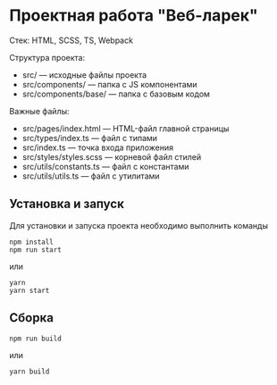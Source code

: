 # Проектная работа "Веб-ларек"

Стек: HTML, SCSS, TS, Webpack

Структура проекта:
- src/ — исходные файлы проекта
- src/components/ — папка с JS компонентами
- src/components/base/ — папка с базовым кодом

Важные файлы:
- src/pages/index.html — HTML-файл главной страницы
- src/types/index.ts — файл с типами
- src/index.ts — точка входа приложения
- src/styles/styles.scss — корневой файл стилей
- src/utils/constants.ts — файл с константами
- src/utils/utils.ts — файл с утилитами

## Установка и запуск
Для установки и запуска проекта необходимо выполнить команды

```
npm install
npm run start
```

или

```
yarn
yarn start
```
## Сборка

```
npm run build
```

или

```
yarn build
```

<mxfile host="app.diagrams.net" modified="2024-05-15T15:54:01.970Z" agent="Mozilla/5.0 (Windows NT 10.0; Win64; x64) AppleWebKit/537.36 (KHTML, like Gecko) Chrome/124.0.0.0 Safari/537.36" etag="gV1MAw6n5P-yvcRP9oKF" version="24.4.0" type="github">
  <diagram name="Страница — 1" id="z3P2CDi4im3vI8IVjc8o">
    <mxGraphModel dx="4261" dy="2544" grid="1" gridSize="10" guides="1" tooltips="1" connect="1" arrows="1" fold="1" page="1" pageScale="1" pageWidth="827" pageHeight="1169" math="0" shadow="0">
      <root>
        <mxCell id="0" />
        <mxCell id="1" parent="0" />
        <mxCell id="5842s0LLyivOS5_dFz7O-1" value="&lt;p style=&quot;margin:0px;margin-top:4px;text-align:center;&quot;&gt;&lt;i&gt;&amp;lt;&amp;lt;Interface&amp;gt;&amp;gt;&lt;/i&gt;&lt;br&gt;&lt;b&gt;ILarekApi&lt;/b&gt;&lt;/p&gt;&lt;hr size=&quot;1&quot; style=&quot;border-style:solid;&quot;&gt;&lt;p style=&quot;margin:0px;margin-left:4px;&quot;&gt;&lt;span style=&quot;background-color: initial;&quot;&gt;+ getList: ( ) = &amp;gt;&amp;nbsp; Promise&amp;lt;Iitem[]&amp;gt;&lt;/span&gt;&lt;br&gt;&lt;/p&gt;&lt;p style=&quot;margin:0px;margin-left:4px;&quot;&gt;+ getItem: (id: str) =&amp;gt; Promise&amp;lt;Iitem&amp;gt;&lt;/p&gt;&lt;p style=&quot;margin:0px;margin-left:4px;&quot;&gt;+ order: (order: IOrder) =&amp;gt; Promise&amp;lt;IOrderResult&amp;gt;&lt;/p&gt;" style="verticalAlign=top;align=left;overflow=fill;html=1;whiteSpace=wrap;" vertex="1" parent="1">
          <mxGeometry x="190" y="470" width="290" height="160" as="geometry" />
        </mxCell>
        <mxCell id="5842s0LLyivOS5_dFz7O-2" value="&lt;p style=&quot;margin:0px;margin-top:4px;text-align:center;&quot;&gt;&lt;b&gt;LarekApi&lt;/b&gt;&lt;/p&gt;&lt;hr size=&quot;1&quot; style=&quot;border-style:solid;&quot;&gt;+cdn: str;&lt;br&gt;&lt;div style=&quot;height:2px;&quot;&gt;&lt;/div&gt;&lt;hr size=&quot;1&quot; style=&quot;border-style:solid;&quot;&gt;&lt;div style=&quot;height:2px;&quot;&gt;&lt;p style=&quot;margin: 0px 0px 0px 4px;&quot;&gt;&lt;span style=&quot;background-color: initial;&quot;&gt;+ getList: ( ) = &amp;gt;&amp;nbsp; Promise&amp;lt;Iitem[]&amp;gt;&lt;/span&gt;&lt;br&gt;&lt;/p&gt;&lt;p style=&quot;margin: 0px 0px 0px 4px;&quot;&gt;+ getItem: (id: str) =&amp;gt; Promise&amp;lt;Iitem&amp;gt;&lt;/p&gt;&lt;p style=&quot;margin: 0px 0px 0px 4px;&quot;&gt;+ order: (order: IOrder) =&amp;gt; Promise&amp;lt;IOrderResult&amp;gt;&lt;/p&gt;&lt;/div&gt;" style="verticalAlign=top;align=left;overflow=fill;html=1;whiteSpace=wrap;" vertex="1" parent="1">
          <mxGeometry x="-200" y="470" width="280" height="160" as="geometry" />
        </mxCell>
        <mxCell id="5842s0LLyivOS5_dFz7O-3" value="" style="endArrow=block;dashed=1;endFill=0;endSize=12;html=1;rounded=0;exitX=1;exitY=0.5;exitDx=0;exitDy=0;entryX=0;entryY=0.5;entryDx=0;entryDy=0;" edge="1" parent="1" source="5842s0LLyivOS5_dFz7O-2" target="5842s0LLyivOS5_dFz7O-1">
          <mxGeometry width="160" relative="1" as="geometry">
            <mxPoint x="-60" y="600" as="sourcePoint" />
            <mxPoint x="100" y="600" as="targetPoint" />
          </mxGeometry>
        </mxCell>
        <mxCell id="5842s0LLyivOS5_dFz7O-4" value="&lt;p style=&quot;margin:0px;margin-top:4px;text-align:center;&quot;&gt;&lt;b&gt;Api&lt;/b&gt;&lt;/p&gt;&lt;hr size=&quot;1&quot; style=&quot;border-style:solid;&quot;&gt;+baseUrl: str;&lt;div&gt;+options: RequsetInit;&lt;br&gt;&lt;div style=&quot;height:2px;&quot;&gt;&lt;br&gt;&lt;/div&gt;&lt;div style=&quot;height:2px;&quot;&gt;&lt;br&gt;&lt;/div&gt;&lt;div style=&quot;height:2px;&quot;&gt;&lt;br&gt;&lt;/div&gt;&lt;div style=&quot;height:2px;&quot;&gt;&lt;br&gt;&lt;/div&gt;&lt;div style=&quot;height:2px;&quot;&gt;&lt;br&gt;&lt;/div&gt;&lt;hr size=&quot;1&quot; style=&quot;border-style:solid;&quot;&gt;&lt;div style=&quot;height:2px;&quot;&gt;+ handleResponse (response: Response) =&amp;gt; Promise&amp;lt;object&amp;gt;;&lt;/div&gt;&lt;/div&gt;&lt;div style=&quot;height:2px;&quot;&gt;&lt;br&gt;&lt;/div&gt;&lt;div style=&quot;height:2px;&quot;&gt;&lt;br&gt;&lt;/div&gt;&lt;div style=&quot;height:2px;&quot;&gt;&lt;br&gt;&lt;/div&gt;&lt;div style=&quot;height:2px;&quot;&gt;&lt;br&gt;&lt;/div&gt;&lt;div style=&quot;height:2px;&quot;&gt;&lt;br&gt;&lt;/div&gt;&lt;div style=&quot;height:2px;&quot;&gt;&lt;br&gt;&lt;/div&gt;&lt;div style=&quot;height:2px;&quot;&gt;&lt;br&gt;&lt;/div&gt;&lt;div style=&quot;height:2px;&quot;&gt;+ get (uri: string) =&amp;gt; void;&lt;/div&gt;&lt;div style=&quot;height:2px;&quot;&gt;&lt;br&gt;&lt;/div&gt;&lt;div style=&quot;height:2px;&quot;&gt;&lt;br&gt;&lt;/div&gt;&lt;div style=&quot;height:2px;&quot;&gt;&lt;br&gt;&lt;/div&gt;&lt;div style=&quot;height:2px;&quot;&gt;&lt;br&gt;&lt;/div&gt;&lt;div style=&quot;height:2px;&quot;&gt;&lt;br&gt;&lt;/div&gt;&lt;div style=&quot;height:2px;&quot;&gt;&lt;br&gt;&lt;/div&gt;&lt;div style=&quot;height:2px;&quot;&gt;&lt;br&gt;&lt;/div&gt;&lt;div style=&quot;height:2px;&quot;&gt;&lt;br&gt;&lt;/div&gt;&lt;div style=&quot;height:2px;&quot;&gt;+ post (uri: string, data: object, method: ApiPostMethods) =&amp;gt; void;&lt;/div&gt;" style="verticalAlign=top;align=left;overflow=fill;html=1;whiteSpace=wrap;" vertex="1" parent="1">
          <mxGeometry x="-680" y="470" width="360" height="160" as="geometry" />
        </mxCell>
        <mxCell id="5842s0LLyivOS5_dFz7O-5" value="Extends" style="endArrow=block;endSize=16;endFill=0;html=1;rounded=0;exitX=0;exitY=0.5;exitDx=0;exitDy=0;" edge="1" parent="1" source="5842s0LLyivOS5_dFz7O-2" target="5842s0LLyivOS5_dFz7O-4">
          <mxGeometry width="160" relative="1" as="geometry">
            <mxPoint x="-200" y="580" as="sourcePoint" />
            <mxPoint x="-290" y="450" as="targetPoint" />
          </mxGeometry>
        </mxCell>
        <mxCell id="5842s0LLyivOS5_dFz7O-6" value="&lt;p style=&quot;margin:0px;margin-top:4px;text-align:center;&quot;&gt;&lt;i&gt;&amp;lt;&amp;lt;Interface&amp;gt;&amp;gt;&lt;/i&gt;&lt;br&gt;&lt;b&gt;IEvents&lt;/b&gt;&lt;/p&gt;&lt;hr size=&quot;1&quot; style=&quot;border-style:solid;&quot;&gt;&lt;p style=&quot;margin:0px;margin-left:4px;&quot;&gt;+ on (events: EventName, callback: (data) =&amp;gt; void) =&amp;gt; void&lt;br&gt;+&amp;nbsp;&lt;span style=&quot;background-color: initial;&quot;&gt;emit (events: str,&amp;nbsp; data?) =&amp;gt; void&lt;/span&gt;&lt;/p&gt;&lt;p style=&quot;margin:0px;margin-left:4px;&quot;&gt;&lt;span style=&quot;background-color: initial;&quot;&gt;+&amp;nbsp;&lt;/span&gt;&lt;span style=&quot;background-color: initial;&quot;&gt;trigger (events: str, context) =&amp;gt; void&lt;/span&gt;&lt;/p&gt;&lt;p style=&quot;margin:0px;margin-left:4px;&quot;&gt;&lt;br&gt;&lt;/p&gt;" style="verticalAlign=top;align=left;overflow=fill;html=1;whiteSpace=wrap;" vertex="1" parent="1">
          <mxGeometry x="-1040" y="320" width="320" height="110" as="geometry" />
        </mxCell>
        <mxCell id="5842s0LLyivOS5_dFz7O-7" value="&lt;p style=&quot;margin:0px;margin-top:4px;text-align:center;&quot;&gt;&lt;b&gt;EventEmitter&lt;/b&gt;&lt;/p&gt;&lt;hr size=&quot;1&quot; style=&quot;border-style:solid;&quot;&gt;&lt;div style=&quot;height:2px;&quot;&gt;+ _events: Map&amp;lt;EventName, Set&amp;lt;Subscribe&amp;gt;&amp;gt;&lt;/div&gt;&lt;div style=&quot;height:2px;&quot;&gt;&lt;br&gt;&lt;/div&gt;&lt;div style=&quot;height:2px;&quot;&gt;&lt;br&gt;&lt;/div&gt;&lt;div style=&quot;height:2px;&quot;&gt;&lt;br&gt;&lt;/div&gt;&lt;div style=&quot;height:2px;&quot;&gt;&lt;br&gt;&lt;/div&gt;&lt;div style=&quot;height:2px;&quot;&gt;&lt;br&gt;&lt;/div&gt;&lt;div style=&quot;height:2px;&quot;&gt;&lt;br&gt;&lt;/div&gt;&lt;hr size=&quot;1&quot; style=&quot;border-style:solid;&quot;&gt;&lt;div style=&quot;height:2px;&quot;&gt;&lt;p style=&quot;margin: 4px 0px 0px; text-align: center;&quot;&gt;&lt;/p&gt;&lt;p style=&quot;margin: 0px 0px 0px 4px;&quot;&gt;+ on (events: EventName, callback: (data) =&amp;gt; void) =&amp;gt; void&lt;br&gt;+&amp;nbsp;&lt;span style=&quot;background-color: initial;&quot;&gt;emit (events: str,&amp;nbsp; data?) =&amp;gt; void&lt;/span&gt;&lt;/p&gt;&lt;p style=&quot;margin: 0px 0px 0px 4px;&quot;&gt;&lt;span style=&quot;background-color: initial;&quot;&gt;+ onAll (calllback: (event: EmitterEvent) =&amp;gt; void&lt;/span&gt;&lt;/p&gt;&lt;p style=&quot;margin: 0px 0px 0px 4px;&quot;&gt;&lt;span style=&quot;background-color: initial;&quot;&gt;+ offAll () =&amp;gt; void&lt;/span&gt;&lt;/p&gt;&lt;p style=&quot;margin: 0px 0px 0px 4px;&quot;&gt;&lt;span style=&quot;background-color: initial;&quot;&gt;+&amp;nbsp;&lt;/span&gt;&lt;span style=&quot;background-color: initial;&quot;&gt;trigger (events: str, context) =&amp;gt; void&lt;/span&gt;&lt;/p&gt;&lt;p style=&quot;margin: 0px 0px 0px 4px;&quot;&gt;&lt;br&gt;&lt;/p&gt;&lt;/div&gt;" style="verticalAlign=top;align=left;overflow=fill;html=1;whiteSpace=wrap;" vertex="1" parent="1">
          <mxGeometry x="-1040" y="470" width="320" height="160" as="geometry" />
        </mxCell>
        <mxCell id="5842s0LLyivOS5_dFz7O-8" value="" style="endArrow=block;dashed=1;endFill=0;endSize=12;html=1;rounded=0;exitX=0.5;exitY=0;exitDx=0;exitDy=0;entryX=0.5;entryY=1;entryDx=0;entryDy=0;" edge="1" parent="1" source="5842s0LLyivOS5_dFz7O-7" target="5842s0LLyivOS5_dFz7O-6">
          <mxGeometry width="160" relative="1" as="geometry">
            <mxPoint x="90" y="560" as="sourcePoint" />
            <mxPoint x="200" y="560" as="targetPoint" />
          </mxGeometry>
        </mxCell>
        <mxCell id="5842s0LLyivOS5_dFz7O-9" value="&lt;p style=&quot;margin:0px;margin-top:4px;text-align:center;&quot;&gt;&lt;i&gt;&amp;lt;&amp;lt;Interface&amp;gt;&amp;gt;&lt;/i&gt;&lt;br/&gt;&lt;b&gt;Interface&lt;/b&gt;&lt;/p&gt;&lt;hr size=&quot;1&quot; style=&quot;border-style:solid;&quot;/&gt;&lt;p style=&quot;margin:0px;margin-left:4px;&quot;&gt;+ field1: Type&lt;br/&gt;+ field2: Type&lt;/p&gt;&lt;hr size=&quot;1&quot; style=&quot;border-style:solid;&quot;/&gt;&lt;p style=&quot;margin:0px;margin-left:4px;&quot;&gt;+ method1(Type): Type&lt;br/&gt;+ method2(Type, Type): Type&lt;/p&gt;" style="verticalAlign=top;align=left;overflow=fill;html=1;whiteSpace=wrap;" vertex="1" parent="1">
          <mxGeometry x="590" y="50" width="190" height="140" as="geometry" />
        </mxCell>
        <mxCell id="5842s0LLyivOS5_dFz7O-10" value="&lt;p style=&quot;margin:0px;margin-top:4px;text-align:center;&quot;&gt;&lt;b&gt;abstract class&lt;/b&gt;&lt;/p&gt;&lt;p style=&quot;margin:0px;margin-top:4px;text-align:center;&quot;&gt;&lt;b&gt;Component&lt;/b&gt;&lt;/p&gt;&lt;hr size=&quot;1&quot; style=&quot;border-style:solid;&quot;&gt;&lt;div style=&quot;height:2px;&quot;&gt;+ toggleClass (element: HTMLElement, className: str, force?:bolean) =&amp;gt; void;&lt;/div&gt;&lt;div style=&quot;height:2px;&quot;&gt;&lt;br&gt;&lt;/div&gt;&lt;div style=&quot;height:2px;&quot;&gt;&lt;br&gt;# setText (element: HtmlElement, value: unknow) =&amp;gt; void;&lt;br&gt;+ setDisabled (&lt;span style=&quot;background-color: initial;&quot;&gt;element: HtmlElement, state: bolean) =&amp;gt; void;&lt;br&gt;# setHidden (&lt;/span&gt;&lt;span style=&quot;background-color: initial;&quot;&gt;element: HtmlElement&lt;/span&gt;&lt;span style=&quot;background-color: initial;&quot;&gt;) =&amp;gt; void;&lt;br&gt;# setVisible (&lt;/span&gt;&lt;span style=&quot;background-color: initial;&quot;&gt;element: HtmlElement) =&amp;gt; void;&lt;br&gt;# setImage (&lt;/span&gt;&lt;span style=&quot;background-color: initial;&quot;&gt;element: HtmlElement) =&amp;gt; void;&lt;br&gt;+ render (data?) =&amp;gt;&amp;nbsp;&lt;/span&gt;&lt;span style=&quot;background-color: initial;&quot;&gt;HtmlElement;&lt;/span&gt;&lt;/div&gt;&lt;div style=&quot;height:2px;&quot;&gt;&lt;br&gt;&lt;/div&gt;&lt;div style=&quot;height:2px;&quot;&gt;&lt;br&gt;&lt;/div&gt;&lt;div style=&quot;height:2px;&quot;&gt;&lt;br&gt;&lt;/div&gt;&lt;div style=&quot;height:2px;&quot;&gt;&lt;br&gt;&lt;/div&gt;&lt;div style=&quot;height:2px;&quot;&gt;&lt;br&gt;&lt;/div&gt;&lt;div style=&quot;height:2px;&quot;&gt;&lt;/div&gt;" style="verticalAlign=top;align=left;overflow=fill;html=1;whiteSpace=wrap;" vertex="1" parent="1">
          <mxGeometry x="-414" y="-270" width="430" height="170" as="geometry" />
        </mxCell>
      </root>
    </mxGraphModel>
  </diagram>
</mxfile>

